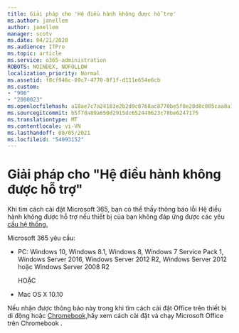 ```yaml
---
title: Giải pháp cho 'Hệ điều hành không được hỗ trợ'
ms.author: janellem
author: janellem
manager: scotv
ms.date: 04/21/2020
ms.audience: ITPro
ms.topic: article
ms.service: o365-administration
ROBOTS: NOINDEX, NOFOLLOW
localization_priority: Normal
ms.assetid: f8cf946c-89c7-4770-8f1f-d111e654e6cb
ms.custom:
- "906"
- "2000023"
ms.openlocfilehash: a18ae7c7a24183e2b2d9c0768ac8770be5f8e20d8c805caa8a18ab4cd1816423
ms.sourcegitcommit: b5f7da89a650d2915dc652449623c78be6247175
ms.translationtype: MT
ms.contentlocale: vi-VN
ms.lasthandoff: 08/05/2021
ms.locfileid: "54093152"
---
```

# <a name="solutions-for-unsupported-operating-system"></a>Giải pháp cho "Hệ điều hành không được hỗ trợ"

Khi tìm cách cài đặt Microsoft 365, bạn  có thể thấy thông báo lỗi Hệ điều hành không được hỗ trợ nếu thiết bị của bạn không đáp ứng được các yêu [cầu hệ thống.](https://products.office.com/office-system-requirements)
  
Microsoft 365 yêu cầu:
  
- PC: Windows 10, Windows 8.1, Windows 8, Windows 7 Service Pack 1, Windows Server 2016, Windows Server 2012 R2, Windows Server 2012 hoặc Windows Server 2008 R2

    HOẶC

- Mac OS X 10.10

Nếu nhận được thông báo này trong khi tìm cách cài đặt Office trên thiết bị di động hoặc [Chromebook,](https://support.office.com/article/32f14a23-2c1a-4579-b973-d4b1d78561ad?wt.mc_id=Alchemy_ClientDIA)hãy xem cách cài đặt và chạy Microsoft Office trên Chromebook .
  